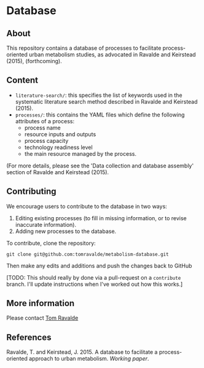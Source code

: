 # Database

## About

This repository contains a database of processes to facilitate process-oriented urban metabolism studies, as advocated in Ravalde and Keirstead (2015), (forthcoming).

## Content

- `literature-search/`: this specifies the list of keywords used in the systematic literature search method described in Ravalde and Keirstead (2015).
- `processes/`: this contains the YAML files which define the following attributes of a process:
	- process name
	- resource inputs and outputs
	- process capacity
	- technology readiness level
	- the main resource managed by the process.

(For more details, please see the 'Data collection and database assembly' section of Ravalde and Keirstead (2015).

## Contributing

We encourage users to contribute to the database in two ways:

1. Editing existing processes (to fill in missing information, or to revise inaccurate information).
2. Adding new processes to the database.

To contribute, clone the repository:

	git clone git@github.com:tomravalde/metabolism-database.git

Then make any edits and additions and push the changes back to GitHub

[TODO: This should really by done via a pull-request on a `contribute` branch. I'll update instructions when I've worked out how this works.]

## More information

Please contact [Tom Ravalde](mailto:thomas.ravalde08@imperial.ac.uk)

## References

Ravalde, T. and Keirstead, J. 2015. A database to facilitate a process-oriented approach to urban metabolism. *Working paper*.
